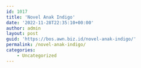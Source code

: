 ```yaml
---
id: 1017
title: 'Novel Anak Indigo'
date: '2022-11-28T22:35:10+00:00'
author: admin
layout: post
guid: 'https://bos.awn.biz.id/novel-anak-indigo/'
permalink: /novel-anak-indigo/
categories:
    - Uncategorized
---
```


